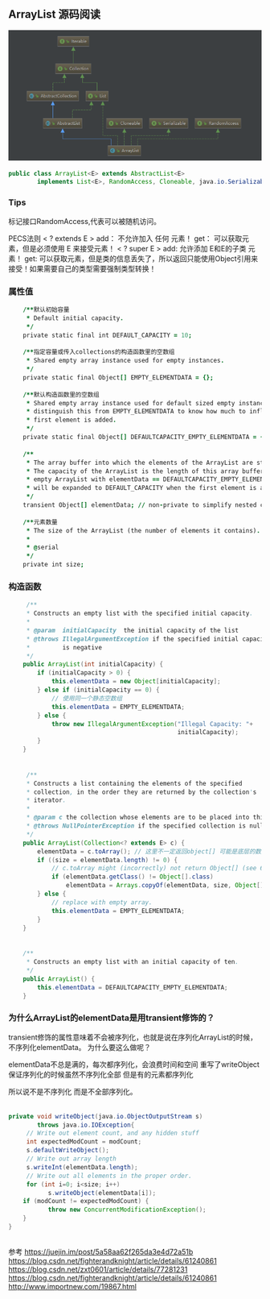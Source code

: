 ## ArrayList 源码阅读

![](arraylist_images/arraylistdiagrms.png)

``` java
public class ArrayList<E> extends AbstractList<E>
        implements List<E>, RandomAccess, Cloneable, java.io.Serializable
```
### Tips
标记接口RandomAccess,代表可以被随机访问。

PECS法则
< ? extends E > 
add： 不允许加入 任何 元素！
get： 可以获取元素，但是必须使用 E 来接受元素！
< ? super E > 
add: 允许添加 E和E的子类 元素！
get: 可以获取元素，但是类的信息丢失了，所以返回只能使用Object引用来接受！如果需要自己的类型需要强制类型转换！



### 属性值
```j ava
    /**默认初始容量
     * Default initial capacity.
     */
    private static final int DEFAULT_CAPACITY = 10;

    /**指定容量或传入collections的构造函数里的空数组
     * Shared empty array instance used for empty instances.
     */
    private static final Object[] EMPTY_ELEMENTDATA = {};

    /**默认构造函数里的空数组
     * Shared empty array instance used for default sized empty instances. We
     * distinguish this from EMPTY_ELEMENTDATA to know how much to inflate(扩容) when
     * first element is added.
     */
    private static final Object[] DEFAULTCAPACITY_EMPTY_ELEMENTDATA = {};

    /**
     * The array buffer into which the elements of the ArrayList are stored.
     * The capacity of the ArrayList is the length of this array buffer. Any
     * empty ArrayList with elementData == DEFAULTCAPACITY_EMPTY_ELEMENTDATA
     * will be expanded to DEFAULT_CAPACITY when the first element is added.
     */
    transient Object[] elementData; // non-private to simplify nested class access

    /**元素数量
     * The size of the ArrayList (the number of elements it contains).
     *
     * @serial
     */
    private int size;
```


### 构造函数
``` java
     /**
     * Constructs an empty list with the specified initial capacity.
     *
     * @param  initialCapacity  the initial capacity of the list
     * @throws IllegalArgumentException if the specified initial capacity
     *         is negative
     */
    public ArrayList(int initialCapacity) {
        if (initialCapacity > 0) {
            this.elementData = new Object[initialCapacity];
        } else if (initialCapacity == 0) {
            // 使用同一个静态空数组
            this.elementData = EMPTY_ELEMENTDATA;
        } else {
            throw new IllegalArgumentException("Illegal Capacity: "+
                                               initialCapacity);
        }
    }
    
    
     /**
     * Constructs a list containing the elements of the specified
     * collection, in the order they are returned by the collection's
     * iterator.
     *
     * @param c the collection whose elements are to be placed into this list
     * @throws NullPointerException if the specified collection is null
     */
    public ArrayList(Collection<? extends E> c) {
        elementData = c.toArray(); // 这里不一定返回object[] 可能是底层的数据类型
        if ((size = elementData.length) != 0) {
            // c.toArray might (incorrectly) not return Object[] (see 6260652)
            if (elementData.getClass() != Object[].class)
                elementData = Arrays.copyOf(elementData, size, Object[].class);
        } else {
            // replace with empty array.
            this.elementData = EMPTY_ELEMENTDATA;
        }
    }    
    
    
    /**
     * Constructs an empty list with an initial capacity of ten.
     */
    public ArrayList() {
        this.elementData = DEFAULTCAPACITY_EMPTY_ELEMENTDATA;
    }

```










### 为什么ArrayList的elementData是用transient修饰的？
transient修饰的属性意味着不会被序列化，也就是说在序列化ArrayList的时候，不序列化elementData。
为什么要这么做呢？

elementData不总是满的，每次都序列化，会浪费时间和空间
重写了writeObject  保证序列化的时候虽然不序列化全部 但是有的元素都序列化

所以说不是不序列化 而是不全部序列化。
``` java

private void writeObject(java.io.ObjectOutputStream s)
        throws java.io.IOException{
     // Write out element count, and any hidden stuff
     int expectedModCount = modCount;
     s.defaultWriteObject();
     // Write out array length
     s.writeInt(elementData.length);
     // Write out all elements in the proper order.
     for (int i=0; i<size; i++)
           s.writeObject(elementData[i]);
    if (modCount != expectedModCount) {
           throw new ConcurrentModificationException();
    }
}



```



参考
https://juejin.im/post/5a58aa62f265da3e4d72a51b
https://blog.csdn.net/fighterandknight/article/details/61240861
https://blog.csdn.net/zxt0601/article/details/77281231
https://blog.csdn.net/fighterandknight/article/details/61240861
http://www.importnew.com/19867.html
